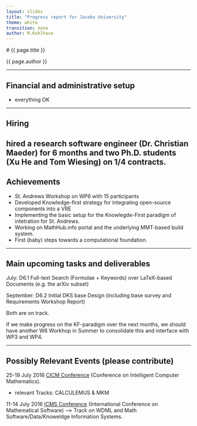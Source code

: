 ```yaml
---
layout: slides
title: "Progress report for Jacobs University"
theme: white
transition: none
author: M.Kohlhase
---
```


<section data-markdown data-separator="^---\n" data-separator-vertical="^--\n">
# {{ page.title }}

{{ page.author }}

---

## Financial and administrative setup

- everything OK

---
## Hiring

hired a research software engineer (Dr. Christian Maeder) for 6 months and two Ph.D. students
(Xu He and Tom Wiesing)  on 1/4 contracts. 
---
## Achievements

* St. Andrews Workshop on WP6 with 15 participants
* Developed Knowledge-first strategy for integrating open-source components into a VRE
* Implementing the basic setup for the Knowlegde-First paradigm of intetration for
St. Andrews.
* Working on MathHub.info portal and the underlying MMT-based build system.
* First (baby) steps towards a computational foundation.  
---
## Main upcoming tasks and deliverables

July: D6.1 Full-text Search (Formulae + Keywords) over LaTeX-based Documents (e.g. the arXiv
subset)

September: D6.2
Initial DKS base Design (including base survey and Requirements Workshop Report)

Both are on track.

If we make progress on the KF-paradigm over the next months, we should have another W6
Workhop in Summer to consolidate this and interface with WP3 and WP4.

---
## Possibly Relevant Events (please contribute)

25-19 July 2016 [CICM Conference](http://cicm-conference.org/2016) (Conference on Intelligent Computer Mathematics).
* relevant Tracks: CALCULEMUS & MKM

11-14 July 2016 [ICMS Conference](http://icms2016.zib.de/) (International Conference on Mathematical Software)
--> Track on WDML and Math Software/Data/Knoweldge Information Systems.


</section>
